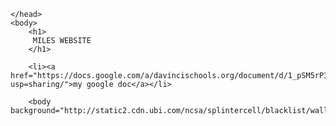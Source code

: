 <!doctype html>
 

<html lang="en">
    <head>
		<link rel="stylesheet" type="text/css" href=".css.css" />
    	<meta charset="utf-8">
    	<title>MILES'S WEBSITE</title>
		
    </head>
    <body>
    	<h1>
         MILES WEBSITE
    	</h1>
		
		<li><a href="https://docs.google.com/a/davincischools.org/document/d/1_pSM5rP3Ao9UfN7UoFIaSXDYXtN6BiAMVOe94059tmc/edit?usp=sharing/">my google doc</a></li>
		
		<body background="http://static2.cdn.ubi.com/ncsa/splintercell/blacklist/wallpaper/SvM_1366x768.jpg">.selector
